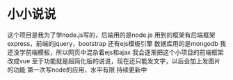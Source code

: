 # 小小说说
这个项目是我为了学node.js写的，后端用的是node.js
用到的框架有后端框架express，前端的jquery，bootstrap
还有ejs模板引擎
数据库用的是mongodb
我还没学前端模板，所以网页中混杂着ejs和ajax
我会逐渐把这个小项目的前端框架改成vue
至于功能就是超简化版的说说，现在还只能发文字，以后会加上发图片的功能
第一次写node的应用，水平有限
持续更新中